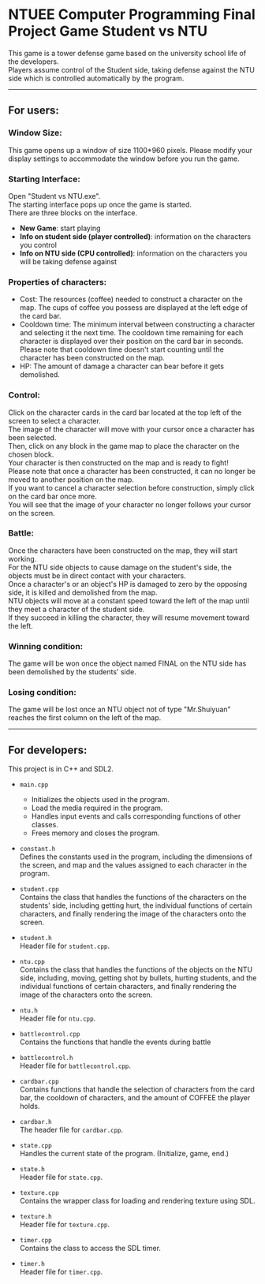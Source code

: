 # NTUEE Computer Programming Final Project Game Student vs NTU
This game is a tower defense game based on the university school life of the developers.<br>
Players assume control of the Student side, taking defense against the NTU side which is controlled automatically by the program.

---

## For users:
### Window Size:
This game opens up a window of size 1100*960 pixels. Please modify your display settings to accommodate the window before you run the game.

### Starting Interface:
Open "Student vs NTU.exe".<br>
The starting interface pops up once the game is started.<br>
There are three blocks on the interface.<br>
* **New Game**: start playing
* **Info on student side (player controlled)**: information on the characters you control
* **Info on NTU side (CPU controlled)**: information on the characters you will be taking defense against

### Properties of characters:
* Cost: The resources (coffee) needed to construct a character on the map. The cups of coffee you possess are displayed at the left edge of the card bar.
* Cooldown time: The minimum interval between constructing a character and selecting it the next time. The cooldown time remaining for each character is displayed over their position on the card bar in seconds.<br>Please note that cooldown time doesn't start counting until the character has been constructed on the map.
* HP: The amount of damage a character can bear before it gets demolished.

### Control:
Click on the character cards in the card bar located at the top left of the screen to select a character.<br>
The image of the character will move with your cursor once a character has been selected.<br>
Then, click on any block in the game map to place the character on the chosen block.<br>
Your character is then constructed on the map and is ready to fight!<br>
Please note that once a character has been constructed, it can no longer be moved to another position on the map.<br>
If you want to cancel a character selection before construction, simply click on the card bar once more.<br>
You will see that the image of your character no longer follows your cursor on the screen.<br>

### Battle:
Once the characters have been constructed on the map, they will start working.<br>
For the NTU side objects to cause damage on the student's side, the objects must be in direct contact with your characters.<br>
Once a character's or an object's HP is damaged to zero by the opposing side, it is killed and demolished from the map.<br>
NTU objects will move at a constant speed toward the left of the map until they meet a character of the student side. <br>
If they succeed in killing the character, they will resume movement toward the left.<br>

### Winning condition:
The game will be won once the object named FINAL on the NTU side has been demolished by the students' side.<br>

### Losing condition:
The game will be lost once an NTU object not of type "Mr.Shuiyuan" reaches the first column on the left of the map.<br>

---

## For developers:
This project is in C++ and SDL2.
* `main.cpp`
  * Initializes the objects used in the program.
  * Load the media required in the program.
  * Handles input events and calls corresponding functions of other classes.
  * Frees memory and closes the program.<br>

* `constant.h`<br>Defines the constants used in the program, including the dimensions of the screen, and map and the values assigned to each character in the program.

* `student.cpp`<br>Contains the class that handles the functions of the characters on the students' side, including getting hurt, the individual functions of certain characters, and finally rendering the image of the characters onto the screen.
* `student.h`<br>Header file for `student.cpp`.

* `ntu.cpp`<br>Contains the class that handles the functions of the objects on the NTU side, including, moving, getting shot by bullets, hurting students, and the individual functions of certain characters, and finally rendering the image of the characters onto the screen.
* `ntu.h`<br>Header file for `ntu.cpp`.

* `battlecontrol.cpp`<br>Contains the functions that handle the events during battle

* `battlecontrol.h`<br>Header file for `battlecontrol.cpp`.

* `cardbar.cpp`<br>Contains functions that handle the selection of characters from the card bar, the cooldown of characters, and the amount of COFFEE the player holds.

* `cardbar.h`<br>The header file for `cardbar.cpp`.

* `state.cpp`<br>Handles the current state of the program. (Initialize, game, end.)

* `state.h`<br>Header file for `state.cpp`.

* `texture.cpp`<br>Contains the wrapper class for loading and rendering texture using SDL.

* `texture.h`<br>Header file for `texture.cpp`.

* `timer.cpp`<br>Contains the class to access the SDL timer.

* `timer.h`<br>Header file for `timer.cpp`.
